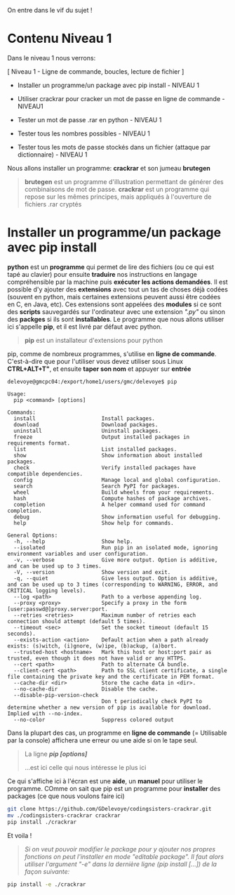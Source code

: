 On entre dans le vif du sujet !

# Contenu Niveau 1

Dans le niveau 1 nous verrons:

[ Niveau 1 - Ligne de commande, boucles, lecture de fichier ]

  - Installer un programme/un package avec pip install - NIVEAU 1

  - Utiliser crackrar pour cracker un mot de passe en ligne de commande - NIVEAU1

  - Tester un mot de passe .rar en python - NIVEAU 1

  - Tester tous les nombres possibles - NIVEAU 1

  - Tester tous les mots de passe stockés dans un fichier (attaque par dictionnaire) - NIVEAU 1


Nous allons installer un programme: **crackrar** et son jumeau **brutegen**

> **brutegen** est un programme d'illustration permettant de générer des combinaisons de mot de passe. **crackrar** est un programme qui repose sur les mêmes principes, mais appliqués à l'ouverture de fichiers .rar cryptés

# Installer un programme/un package avec pip install

**python** est un **programme** qui permet de lire des fichiers (ou ce qui est tapé au clavier) pour ensuite **traduire** nos instructions en langage compréhensible par la machine puis **exécuter les actions demandées**. Il est possible d'y ajouter des **extensions** avec tout un tas de choses déjà codées (souvent en python, mais certaines extensions peuvent aussi être codées en C, en Java, etc). Ces extensions sont appelées des **modules** si ce sont des **scripts** sauvegardés sur l'ordinateur avec une extension *".py"* ou sinon des  **packges** si ils sont **installables**. Le programme que nous allons utiliser ici s'appelle **pip**, et il est livré par défaut avec python.


> **pip** est un installateur d'extensions pour python


pip, comme de nombreux programmes, s'utilise en **ligne de commande**. C'est-à-dire que pour l'utiliser vous devez utiliser sous Linux **CTRL+ALT+T"**, et ensuite **taper son nom** et appuyer sur **entrée**


```console
delevoye@gmcpc04:/export/home1/users/gmc/delevoye$ pip

Usage:   
  pip <command> [options]

Commands:
  install                     Install packages.
  download                    Download packages.
  uninstall                   Uninstall packages.
  freeze                      Output installed packages in requirements format.
  list                        List installed packages.
  show                        Show information about installed packages.
  check                       Verify installed packages have compatible dependencies.
  config                      Manage local and global configuration.
  search                      Search PyPI for packages.
  wheel                       Build wheels from your requirements.
  hash                        Compute hashes of package archives.
  completion                  A helper command used for command completion.
  debug                       Show information useful for debugging.
  help                        Show help for commands.

General Options:
  -h, --help                  Show help.
  --isolated                  Run pip in an isolated mode, ignoring environment variables and user configuration.
  -v, --verbose               Give more output. Option is additive, and can be used up to 3 times.
  -V, --version               Show version and exit.
  -q, --quiet                 Give less output. Option is additive, and can be used up to 3 times (corresponding to WARNING, ERROR, and CRITICAL logging levels).
  --log <path>                Path to a verbose appending log.
  --proxy <proxy>             Specify a proxy in the form [user:passwd@]proxy.server:port.
  --retries <retries>         Maximum number of retries each connection should attempt (default 5 times).
  --timeout <sec>             Set the socket timeout (default 15 seconds).
  --exists-action <action>    Default action when a path already exists: (s)witch, (i)gnore, (w)ipe, (b)ackup, (a)bort.
  --trusted-host <hostname>   Mark this host or host:port pair as trusted, even though it does not have valid or any HTTPS.
  --cert <path>               Path to alternate CA bundle.
  --client-cert <path>        Path to SSL client certificate, a single file containing the private key and the certificate in PEM format.
  --cache-dir <dir>           Store the cache data in <dir>.
  --no-cache-dir              Disable the cache.
  --disable-pip-version-check
                              Don t periodically check PyPI to determine whether a new version of pip is available for download. Implied with --no-index.
  --no-color                  Suppress colored output
```


Dans la plupart des cas, un programme en **ligne de commande** (= Utilisable par la console) affichera une erreur ou une aide si on le tape seul.

> La ligne ***pip <command> [options]***
>
> ...est ici celle qui nous intéresse le plus ici

Ce qui s'affiche ici à l'écran est une **aide**, un **manuel** pour utiliser le programme. COmme on sait que pip est un programme pour **installer** des packages (ce que nous voulons faire ici)


```bash
git clone https://github.com/GDelevoye/codingsisters-crackrar.git
mv ./codingsisters-crackrar crackrar
pip install ./crackrar
```

Et voila !

>
>*Si on veut pouvoir modifier le package pour y ajouter nos propres fonctions on peut l'installer en mode "editable package". Il faut alors utiliser l'argument "-e" dans la dernière ligne (pip install [...]) de la façon suivante:*
>
>

```bash
pip install -e ./crackrar
```
